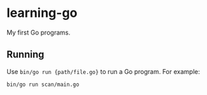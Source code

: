 # learning-go

My first Go programs.

## Running

Use `bin/go run {path/file.go}` to run a Go program. For example:

```
bin/go run scan/main.go
```
